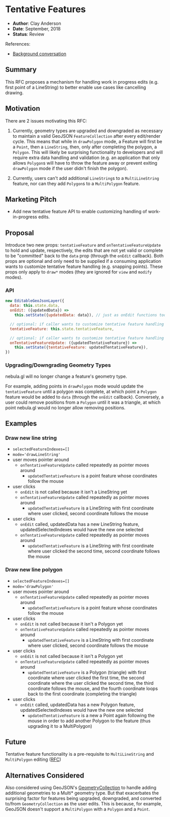 # Tentative Features

* **Author**: Clay Anderson
* **Date**: September, 2018
* **Status**: Review

References:

* [Background conversation](https://github.com/uber/nebula.gl/pull/49#issuecomment-413948690)

## Summary

This RFC proposes a mechanism for handling work in progress edits (e.g. first point of a LineString) to better enable use cases like cancelling drawing.

## Motivation

There are 2 issues motivating this RFC:

1. Currently, geometry types are upgraded and downgraded as necessary to maintain a valid GeoJSON `FeatureCollection` after every edit/render cycle. This means that while in `drawPolygon` mode, a Feature will first be a `Point`, then a `LineString`, then, only after completing the polygon, a `Polygon`. This will likely be surprising functionality to developers and will require extra data handling and validation (e.g. an application that only allows `Polygon`s will have to throw the feature away or prevent exiting `drawPolygon` mode if the user didn't finish the polygon).

2. Currently, users can't add additional `LineString`s to a `MultiLineString` feature, nor can they add `Polygon`s to a `MultiPolygon` feature.

## Marketing Pitch

* Add new tentative feature API to enable customizing handling of work-in-progress edits.

## Proposal

Introduce two new props: `tentativeFeature` and `onTentativeFeatureUpdate` to hold and update, respectively, the edits that are not yet valid or complete to be "committed" back to the `data` prop (through the `onEdit` callback). Both props are optional and only need to be supplied if a consuming application wants to customize tentative feature handling (e.g. snapping points). These props only apply to `draw*` modes (they are ignored for `view` and `modify` modes).

### API

```javascript
new EditableGeoJsonLayer({
  data: this.state.data,
  onEdit: ({updatedData}) =>
    this.setState({updatedData: data}), // just as onEdit functions today

  // optional: if caller wants to customize tentative feature handling
  tentativeFeature: this.state.tentativeFeature,

  // optional: if caller wants to customize tentative feature handling
  onTentativeFeatureUpdate: ({updatedTentativeFeature}) =>
    this.setState({tentativeFeature: updatedTentativeFeature}),
})
```

### Upgrading/Downgrading Geometry Types

nebula.gl will no longer change a feature's geometry type.

For example, adding points in `drawPolygon` mode would update the `tentativeFeature` until a polygon was complete, at which point a `Polygon` feature would be added to `data` (through the `onEdit` callback). Conversely, a user could remove positions from a `Polygon` until it was a triangle, at which point nebula.gl would no longer allow removing positions.

## Examples

### Draw new line string

* `selectedFeatureIndexes=[]`
* `mode='drawLineString'`
* user moves pointer around
  * `onTentativeFeatureUpdate` called repeatedly as pointer moves around
    * `updatedTentativeFeature` is a point feature whose coordinates follow the mouse
* user clicks
  * `onEdit` is not called because it isn't a LineString yet
  * `onTentativeFeatureUpdate` called repeatedly as pointer moves around
    * `updatedTentativeFeature` is a LineString with first coordinate where user clicked, second coordinate follows the mouse
* user clicks
  * `onEdit` called, updatedData has a new LineString feature, updatedSelectedIndexes would have the new one selected
  * `onTentativeFeatureUpdate` called repeatedly as pointer moves around
    * `updatedTentativeFeature` is a LineString with first coordinate where user clicked the second time, second coordinate follows the mouse

### Draw new line polygon

* `selectedFeatureIndexes=[]`
* `mode='drawPolygon'`
* user moves pointer around
  * `onTentativeFeatureUpdate` called repeatedly as pointer moves around
    * `updatedTentativeFeature` is a point feature whose coordinates follow the mouse
* user clicks
  * `onEdit` is not called because it isn't a Polygon yet
  * `onTentativeFeatureUpdate` called repeatedly as pointer moves around
    * `updatedTentativeFeature` is a LineString with first coordinate where user clicked, second coordinate follows the mouse
* user clicks
  * `onEdit` is not called because it isn't a Polygon yet
  * `onTentativeFeatureUpdate` called repeatedly as pointer moves around
    * `updatedTentativeFeature` is a Polygon (triangle) with first coordinate where user clicked the first time, the second coordinate where the user clicked the second time, the third coordinate follows the mouse, and the fourth coordinate loops back to the first coordinate (completing the triangle)
* user clicks
  * `onEdit` called, updatedData has a new Polygon feature, updatedSelectedIndexes would have the new one selected
    * `updatedTentativeFeature` is a new a Point again following the mouse in order to add another Polygon to the feature (thus upgrading it to a MultiPolygon)

## Future

Tentative feature functionality is a pre-requisite to `MultiLineString` and `MultiPolygon` editing ([RFC](./multi-geometry-editing.md))

## Alternatives Considered

Also considered using GeoJSON's [GeometryCollection](https://tools.ietf.org/html/rfc7946#section-3.1.8) to handle adding additional geometries to a Multi* geometry type. But that exacerbates the surprising factor for features being upgraded, downgraded, and converted to/from `GeometryCollection` as the user edits. This is because, for example, GeoJSON doesn't support a `MultiPolygon` with a `Polygon` and a `Point`.

